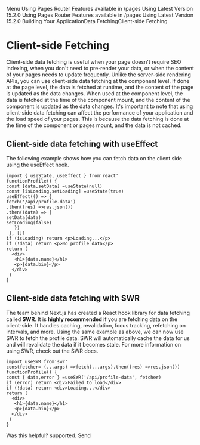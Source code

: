 Menu
Using Pages Router
Features available in /pages
Using Latest Version
15.2.0
Using Pages Router
Features available in /pages
Using Latest Version
15.2.0
Building Your ApplicationData FetchingClient-side Fetching
# Client-side Fetching
Client-side data fetching is useful when your page doesn't require SEO indexing, when you don't need to pre-render your data, or when the content of your pages needs to update frequently. Unlike the server-side rendering APIs, you can use client-side data fetching at the component level.
If done at the page level, the data is fetched at runtime, and the content of the page is updated as the data changes. When used at the component level, the data is fetched at the time of the component mount, and the content of the component is updated as the data changes.
It's important to note that using client-side data fetching can affect the performance of your application and the load speed of your pages. This is because the data fetching is done at the time of the component or pages mount, and the data is not cached.
## Client-side data fetching with useEffect
The following example shows how you can fetch data on the client side using the useEffect hook.
```
import { useState, useEffect } from'react'
functionProfile() {
const [data,setData] =useState(null)
const [isLoading,setLoading] =useState(true)
useEffect(() => {
fetch('/api/profile-data')
.then((res) =>res.json())
.then((data) => {
setData(data)
setLoading(false)
   })
 }, [])
if (isLoading) return <p>Loading...</p>
if (!data) return <p>No profile data</p>
return (
  <div>
   <h1>{data.name}</h1>
   <p>{data.bio}</p>
  </div>
 )
}
```

## Client-side data fetching with SWR
The team behind Next.js has created a React hook library for data fetching called **SWR**. It is **highly recommended** if you are fetching data on the client-side. It handles caching, revalidation, focus tracking, refetching on intervals, and more.
Using the same example as above, we can now use SWR to fetch the profile data. SWR will automatically cache the data for us and will revalidate the data if it becomes stale.
For more information on using SWR, check out the SWR docs.
```
import useSWR from'swr'
constfetcher= (...args) =>fetch(...args).then((res) =>res.json())
functionProfile() {
const { data,error } =useSWR('/api/profile-data', fetcher)
if (error) return <div>Failed to load</div>
if (!data) return <div>Loading...</div>
return (
  <div>
   <h1>{data.name}</h1>
   <p>{data.bio}</p>
  </div>
 )
}
```

Was this helpful?
supported.
Send
